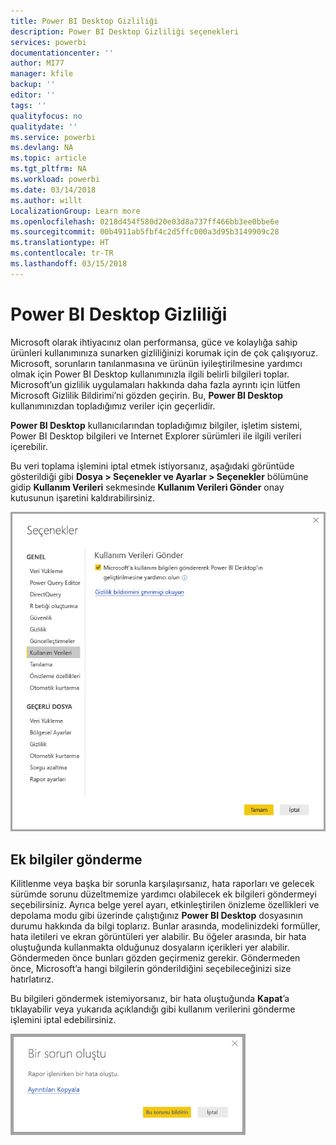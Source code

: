 ```yaml
---
title: Power BI Desktop Gizliliği
description: Power BI Desktop Gizliliği seçenekleri
services: powerbi
documentationcenter: ''
author: MI77
manager: kfile
backup: ''
editor: ''
tags: ''
qualityfocus: no
qualitydate: ''
ms.service: powerbi
ms.devlang: NA
ms.topic: article
ms.tgt_pltfrm: NA
ms.workload: powerbi
ms.date: 03/14/2018
ms.author: willt
LocalizationGroup: Learn more
ms.openlocfilehash: 0218d454f580d20e03d8a737ff466bb3ee0bbe6e
ms.sourcegitcommit: 00b4911ab5fbf4c2d5ffc000a3d95b3149909c28
ms.translationtype: HT
ms.contentlocale: tr-TR
ms.lasthandoff: 03/15/2018
---
```

# <a name="power-bi-desktop-privacy"></a>Power BI Desktop Gizliliği

Microsoft olarak ihtiyacınız olan performansa, güce ve kolaylığa sahip ürünleri kullanımınıza sunarken gizliliğinizi korumak için de çok çalışıyoruz. Microsoft, sorunların tanılanmasına ve ürünün iyileştirilmesine yardımcı olmak için Power BI Desktop kullanımınızla ilgili belirli bilgileri toplar. Microsoft’un gizlilik uygulamaları hakkında daha fazla ayrıntı için lütfen Microsoft Gizlilik Bildirimi’ni gözden geçirin. Bu, **Power BI Desktop** kullanımınızdan topladığımız veriler için geçerlidir.
 
**Power BI Desktop** kullanıcılarından topladığımız bilgiler, işletim sistemi, Power BI Desktop bilgileri ve Internet Explorer sürümleri ile ilgili verileri içerebilir. 
 
Bu veri toplama işlemini iptal etmek istiyorsanız, aşağıdaki görüntüde gösterildiği gibi **Dosya > Seçenekler ve Ayarlar > Seçenekler** bölümüne gidip **Kullanım Verileri** sekmesinde **Kullanım Verileri Gönder** onay kutusunun işaretini kaldırabilirsiniz.

![Kullanım Verileri Gönder için seçenek ayarları](media/desktop-privacy/privacy_01.png)

## <a name="sending-additional-information"></a>Ek bilgiler gönderme

Kilitlenme veya başka bir sorunla karşılaşırsanız, hata raporları ve gelecek sürümde sorunu düzeltmemize yardımcı olabilecek ek bilgileri göndermeyi seçebilirsiniz. Ayrıca belge yerel ayarı, etkinleştirilen önizleme özellikleri ve depolama modu gibi üzerinde çalıştığınız **Power BI Desktop** dosyasının durumu hakkında da bilgi toplarız. Bunlar arasında, modelinizdeki formüller, hata iletileri ve ekran görüntüleri yer alabilir. Bu öğeler arasında, bir hata oluştuğunda kullanmakta olduğunuz dosyaların içerikleri yer alabilir. Göndermeden önce bunları gözden geçirmeniz gerekir. Göndermeden önce, Microsoft’a hangi bilgilerin gönderildiğini seçebileceğinizi size hatırlatırız.  
 
Bu bilgileri göndermek istemiyorsanız, bir hata oluştuğunda **Kapat**’a tıklayabilir veya yukarıda açıklandığı gibi kullanım verilerini gönderme işlemini iptal edebilirsiniz. 

![Kilitlenme iletişim kutusu](media/desktop-privacy/privacy_02.png)
